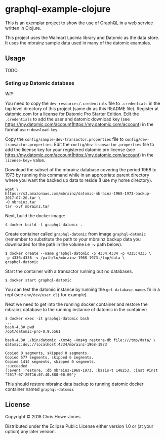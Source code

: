 # graphql-example-clojure

This is an exemplar project to show the use of GraphQL in a web
service written in Clojure.

This project uses the Walmart Lacinia library and Datomic as the data
store. It uses the mbrainz sample data used in many of the datomic examples.

## Usage

TODO

### Seting up Datomic database


_WIP_

You need to copy the `dev-resources/.credentials` file to `.credentials` in
the top level directory of this project (same dir as this README
file).  Register at datomic.com for a license for Datomic Pro Starter
Edition. Edit the `.credentials` to add the user and datomic download
key (see
<https://my.datomic.com/account|https://my.datomic.com/account>) in
the format `user:download-key`.

Copy the `config/sample-dev-transactor.properties` file to
`config/dev-transactor.properties`. Edit the
`config/dev-transactor.properties` file to add the license key for
your registered datomic pro license (see
<https://my.datomic.com/account|https://my.datomic.com/account>) in
the `license-key=` value.

Download the subset of the mbrainz database covering the period 1968 to
1973 by running this command while in an appropriate parent directory
where you want the backed up data to reside (I use my home directory).

    wget \
    https://s3.amazonaws.com/mbrainz/datomic-mbrainz-1968-1973-backup-2017-07-20.tar \
    -O mbrainz.tar
    tar -xvf mbrainz.tar

Next, build the docker image:

    $ docker build -t graphql-datomic .

Create container called `graphql-datomic` from image `graphql-datomic`
(remember to substitute the path to your mbrainz backup data you
downloaded for the path in the volume i.e `-v` path below).

    $ docker create --name graphql-datomic -p 4334:4334 -p 4335:4335 \
    -p 4336:4336 -v /path/to/mbrainz-1968-1973:/tmp/data \
    graphql-datomic

Start the container with a transactor running but no databases.

    $ docker start graphql-datomic

You can test the datomic instance by running the `get-database-names`
fn in a repl (see `env/dev/user.clj` for example).

Next we need to get into the running docker container and restore the
mbrainz database to the running instance of datomic in the container:

    $ docker exec -it graphql-datomic bash
    ...
    bash-4.3# pwd
    /opt/datomic-pro-0.9.5561

    bash-4.3# ./bin/datomic -Xmx4g -Xms4g restore-db file:///tmp/data/ \
    datomic:dev://localhost:4334/mbrainz-1968-1973

    Copied 0 segments, skipped 0 segments.
    Copied 577 segments, skipped 0 segments.
    Copied 1414 segments, skipped 0 segments.
    :succeeded
    {:event :restore, :db mbrainz-1968-1973, :basis-t 148253, :inst #inst "2017-07-20T16:07:40.880-00:00"}


This should restore mbrainz data backup to running datomic docker
container named `graphql-datomic`

## License

Copyright © 2018 Chris Howe-Jones

Distributed under the Eclipse Public License either version 1.0 or (at
your option) any later version.
